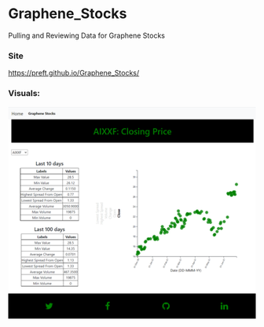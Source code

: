 # Graphene_Stocks
Pulling and Reviewing Data for Graphene Stocks

### Site
https://preft.github.io/Graphene_Stocks/

### Visuals:
![](Resources/Graphene_Stock_Overview.png)

